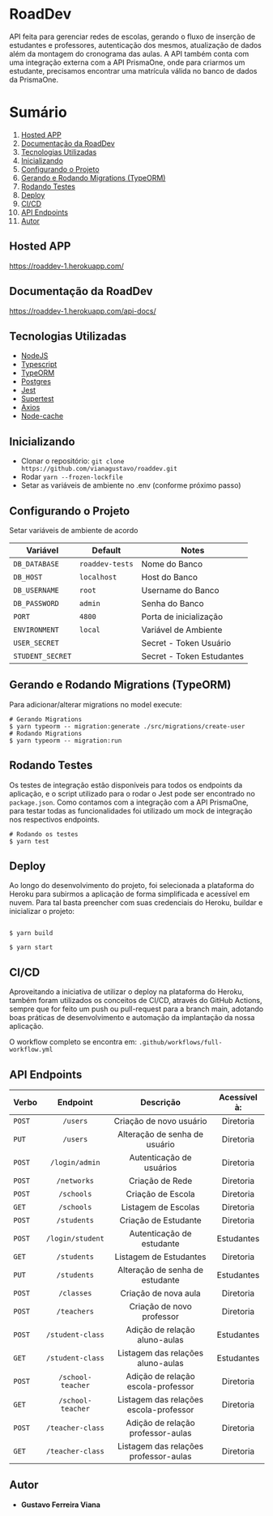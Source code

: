 # RoadDev

API feita para gerenciar redes de escolas, gerando o fluxo de inserção de estudantes e professores, autenticação dos mesmos, atualização de dados além da montagem do cronograma das aulas.
A API também conta com uma integração externa com a API PrismaOne, onde para criarmos um estudante, precisamos encontrar uma matrícula válida no banco de dados da PrismaOne.


# Sumário
1. <a href="#Hosted APP">Hosted APP</a>
2. <a href="#Documentação da RoadDev">Documentação da RoadDev</a>
3. <a href="#Tecnologias utilizadas">Tecnologias Utilizadas</a>
4. <a href="#Inicializando">Inicializando</a>
5. <a href="#Configurando o Projeto">Configurando o Projeto</a>
6. <a href="#Gerando e Rodando Migrations (TypeORM)">Gerando e Rodando Migrations (TypeORM)</a>
7. <a href="#Rodando Testes">Rodando Testes</a>
8. <a href="#Deploy">Deploy</a>
9. <a href="#CI/CD">CI/CD</a>
10. <a href="#API Endpoints">API Endpoints</a>
11. <a href="#Autor">Autor</a>

## Hosted APP

https://roaddev-1.herokuapp.com/

## Documentação da RoadDev

https://roaddev-1.herokuapp.com/api-docs/

## Tecnologias Utilizadas

- [NodeJS](https://nodejs.org/)
- [Typescript](https://www.typescriptlang.org/)
- [TypeORM](https://typeorm.io/)
- [Postgres](https://www.postgresql.org/)
- [Jest](https://jestjs.io/)
- [Supertest]()
- [Axios](https://axios-http.com/ptbr/)
- [Node-cache]()


## Inicializando

- Clonar o repositório: `git clone https://github.com/vianagustavo/roaddev.git`
- Rodar `yarn --frozen-lockfile`
- Setar as variáveis de ambiente no .env (conforme próximo passo)

## Configurando o Projeto

Setar variáveis de ambiente de acordo

|     Variável    |      Default     |          Notes           |
| --------------- | ---------------- | ------------------------ |
|  `DB_DATABASE`  | `roaddev-tests`  |       Nome do Banco      |
|    `DB_HOST`    |    `localhost`   |       Host do Banco      |
|  `DB_USERNAME`  |      `root`      |     Username do Banco    |
|  `DB_PASSWORD`  |      `admin`     |      Senha do Banco      |
|     `PORT`      |      `4800`      |  Porta de inicialização  |
|  `ENVIRONMENT`  |      `local`     |   Variável de Ambiente   |
|  `USER_SECRET`  |                  |  Secret - Token Usuário  |
| `STUDENT_SECRET`|                  | Secret - Token Estudantes|


## Gerando e Rodando Migrations (TypeORM)

Para adicionar/alterar migrations no model execute:

```
# Gerando Migrations
$ yarn typeorm -- migration:generate ./src/migrations/create-user
# Rodando Migrations
$ yarn typeorm -- migration:run

```

## Rodando Testes

Os testes de integração estão disponíveis para todos os endpoints da aplicação, e o script utilizado para o rodar o Jest pode ser encontrado no `package.json`.
Como contamos com a integração com a API PrismaOne, para testar todas as funcionalidades foi utilizado um mock de integração nos respectivos endpoints.

```
# Rodando os testes
$ yarn test

```

## Deploy

Ao longo do desenvolvimento do projeto, foi selecionada a plataforma do Heroku para subirmos a aplicação de forma simplificada e acessível em nuvem. Para tal basta preencher com suas credenciais do Heroku, buildar e inicializar o projeto:

```

$ yarn build

$ yarn start

```

## CI/CD

Aproveitando a iniciativa de utilizar o deploy na plataforma do Heroku, também foram utilizados os conceitos de CI/CD, através do GitHub Actions, sempre que for feito um push ou pull-request para a branch main, adotando boas práticas de desenvolvimento e automação da implantação da nossa aplicação.

O workflow completo se encontra em: ``` .github/workflows/full-workflow.yml ```

## API Endpoints

|  Verbo   |                    Endpoint                     |                 Descrição                  |     Acessível à:      |
| :------- | :---------------------------------------------: | :----------------------------------------: | :-------------------: |
| `POST`   |                  `/users`              |              Criação de novo usuário                |       Diretoria       |
| `PUT`    |                  `/users`              |           Alteração de senha de usuário             |       Diretoria       |
| `POST`   |                `/login/admin`          |             Autenticação de usuários                |       Diretoria       |
| `POST`   |                 `/networks`            |                Criação de Rede                      |       Diretoria       |
| `POST`   |                 `/schools`             |                Criação de Escola                    |       Diretoria       |
| `GET`    |                 `/schools`             |               Listagem de Escolas                   |       Diretoria       |
| `POST`   |                 `/students`            |                Criação de Estudante                 |       Diretoria       |
| `POST`   |                `/login/student`        |               Autenticação de estudante             |       Estudantes      |
| `GET`    |                 `/students`            |                Listagem de Estudantes               |       Diretoria       |
| `PUT`    |                 `/students`            |            Alteração de senha de estudante          |       Estudantes      |
| `POST`   |                 `/classes`             |                Criação de nova aula                 |       Diretoria       |
| `POST`   |                 `/teachers`            |                Criação de novo professor            |       Diretoria       |
| `POST`   |                `/student-class`        |              Adição de relação aluno-aulas          |       Estudantes      |
| `GET`    |                `/student-class`        |           Listagem das relações aluno-aulas         |       Estudantes      |
| `POST`   |                `/school-teacher`       |          Adição de relação escola-professor         |       Diretoria       |
| `GET`    |                `/school-teacher`       |         Listagem das relações escola-professor      |       Diretoria       |
| `POST`   |                `/teacher-class`        |          Adição de relação professor-aulas          |       Diretoria       |
| `GET`    |                `/teacher-class`        |         Listagem das relações professor-aulas       |       Diretoria       |

## Autor

- **Gustavo Ferreira Viana**